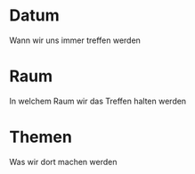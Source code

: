 # Datum
Wann wir uns immer treffen werden
# Raum
In welchem Raum wir das Treffen halten werden
# Themen
Was wir dort machen werden
